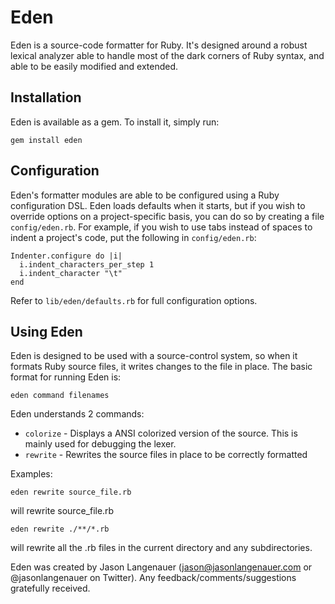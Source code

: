 # Eden

Eden is a source-code formatter for Ruby. It's designed around a robust lexical analyzer able to handle
most of the dark corners of Ruby syntax, and able to be easily modified and extended.

## Installation

Eden is available as a gem. To install it, simply run:

    gem install eden

## Configuration

Eden's formatter modules are able to be configured using a Ruby configuration DSL. Eden loads defaults when it
starts, but if you wish to override options on a project-specific basis, you can do so by creating
a file `config/eden.rb`. For example, if you wish to use tabs instead of spaces to indent a project's code, put
the following in `config/eden.rb`:

    Indenter.configure do |i|
      i.indent_characters_per_step 1
      i.indent_character "\t"
    end

Refer to `lib/eden/defaults.rb` for full configuration options.

## Using Eden

Eden is designed to be used with a source-control system, so when it formats Ruby source files, it writes changes
to the file in place. The basic format for running Eden is:

    eden command filenames

Eden understands 2 commands:
* `colorize` - Displays a ANSI colorized version of the source. This is mainly used for debugging the lexer.
* `rewrite` - Rewrites the source files in place to be correctly formatted

Examples:

    eden rewrite source_file.rb

will rewrite source_file.rb

    eden rewrite ./**/*.rb

will rewrite all the .rb files in the current directory and any subdirectories.

Eden was created by Jason Langenauer (jason@jasonlangenauer.com or @jasonlangenauer on Twitter). Any feedback/comments/suggestions gratefully received.